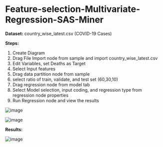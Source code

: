 # Feature-selection-Multivariate-Regression-SAS-Miner

**Dataset:** country_wise_latest.csv (COVID-19 Cases)

**Steps:**
1. Create Diagram
2. Drag File Import node from sample and import country_wise_latest.csv
3. Edit Variables, set Deaths as Target
4. Select Input features
5. Drag data partition node from sample
6. select ratio of train, validate, and test set (60,30,10)
7. Drag regression node from model tab
8. Select Model selection, input coding, and regression type from regression node properties 
9. Run Regression node and view the results 

![image](https://user-images.githubusercontent.com/98597962/160187038-cd2e88ac-7538-487a-8e4b-f8346e00bca0.png)

![image](https://user-images.githubusercontent.com/98597962/160187349-ae2e8e5a-c5bd-429e-a0c1-26ad4b30e31c.png)



**Results:**

![image](https://user-images.githubusercontent.com/98597962/160186734-935dc53e-255e-4ae4-9927-6ee22798efa8.png)


